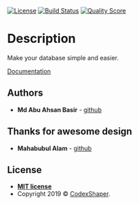 [![License](http://img.shields.io/:license-mit-blue.svg?style=flat-square)](http://badges.mit-license.org)
[![Build Status](https://travis-ci.org/Codexshaper/laravel-database-manager.svg?branch=master)](https://travis-ci.org/Codexshaper/laravel-database-manager)
[![Quality Score](https://img.shields.io/scrutinizer/g/Codexshaper/laravel-database-manager.svg?style=flat-square)](https://scrutinizer-ci.com/g/Codexshaper/laravel-database-manager)

# Description
Make your database simple and easier.

[Documentation](https://codexshaper.github.io/docs/laravel-database-manager/)

## Authors

* **Md Abu Ahsan Basir** - [github](https://github.com/maab16)

## Thanks for awesome design
* **Mahabubul Alam** - [github](https://github.com/mahabubul1)

## License

- **[MIT license](http://opensource.org/licenses/mit-license.php)**
- Copyright 2019 © <a href="https://github.com/Codexshaper/laravel-database-manager/blob/master/LICENSE" target="_blank">CodexShaper</a>.